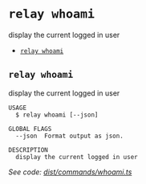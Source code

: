 `relay whoami`
==============

display the current logged in user

* [`relay whoami`](#relay-whoami)

## `relay whoami`

display the current logged in user

```
USAGE
  $ relay whoami [--json]

GLOBAL FLAGS
  --json  Format output as json.

DESCRIPTION
  display the current logged in user
```

_See code: [dist/commands/whoami.ts](https://github.com/relaypro/relay-cli/blob/v1.2.2/dist/commands/whoami.ts)_

